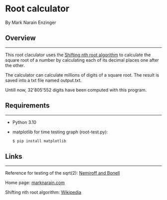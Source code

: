 
Root calculator
===
By Mark Narain Enzinger

## Overview
---

This root claculator uses the [Shifting nth root algorithm](https://en.wikipedia.org/wiki/Shifting_nth_root_algorithm) to calculate the square root of a number by calculating each of its decimal places one after the other. 

The calculator can calculate millions of digits of a square root. The result is saved into a txt file named output.txt.

Untill now, 32'805'552 digits have been computed with this program.

## Requirements
---

- Python 3.10
- matplotlib for time testing graph (root-test.py):

    ```sh
    $ pip install matplotlib
    ```

## Links
---
Reference for testing of the sqrt(2):
[Nemiroff and Bonell](https://apod.nasa.gov/htmltest/rjn_dig.html)

Home page: [marknarain.com](https://marknarain.com)

Shifting nth root algorithm: [Wikipedia](https://en.wikipedia.org/wiki/Shifting_nth_root_algorithm)